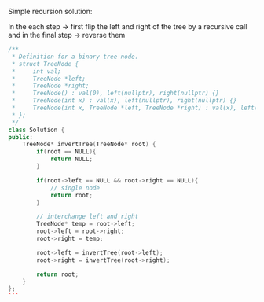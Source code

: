 Simple recursion solution: 

In the each step -> first flip the left and right of the tree by a recursive call
and in the final step -> reverse them

```c++
/**
 * Definition for a binary tree node.
 * struct TreeNode {
 *     int val;
 *     TreeNode *left;
 *     TreeNode *right;
 *     TreeNode() : val(0), left(nullptr), right(nullptr) {}
 *     TreeNode(int x) : val(x), left(nullptr), right(nullptr) {}
 *     TreeNode(int x, TreeNode *left, TreeNode *right) : val(x), left(left), right(right) {}
 * };
 */
class Solution {
public:
    TreeNode* invertTree(TreeNode* root) {
        if(root == NULL){
            return NULL;
        }

        if(root->left == NULL && root->right == NULL){
            // single node
            return root;
        }

        // interchange left and right
        TreeNode* temp = root->left;
        root->left = root->right;
        root->right = temp;

        root->left = invertTree(root->left);
        root->right = invertTree(root->right);

        return root;
    }
};
```​
